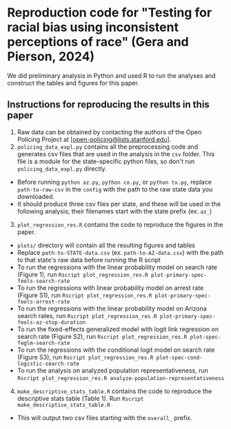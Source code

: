 # Reproduction code for "Testing for racial bias using inconsistent perceptions of race" (Gera and Pierson, 2024)

We did preliminary analysis in Python and used R to run the analyses and construct the tables and figures for this paper.

## Instructions for reproducing the results in this paper
1. Raw data can be obtained by contacting the authors of the Open Policing Project at [open-policing@lists.stanford.edu].
2. `policing_data_expl.py` contains all the preprocessing code and generates csv files that are used in the analysis in the `csv` folder. This file is a module for the state-specific python files, so don't run `policing_data_expl.py` directly. 
- Before running `python az.py`, `python co.py`,  or `python tx.py`, replace `path-to-raw-csv` in the `config` with the path to the raw state data you downloaded.
- It should produce three csv files per state, and these will be used in the following analysis; their filenames start with the state prefix (ex. `az_`)
3. `plot_regression_res.R` contains the code to reproduce the figures in the paper.
- `plots/` directory will contain all the resulting figures and tables
- Replace `path-to-STATE-data.csv` (ex. `path-to-AZ-data.csv`) with the path to that state's raw data before running the R script
- To run the regressions with the linear probability model on search rate (Figure 1), run `Rscript plot_regression_res.R plot-primary-spec-feols-search-rate`
- To run the regressions with linear probability model on arrest rate (Figure S1), run `Rscript plot_regression_res.R plot-primary-spec-feols-arrest-rate`
- To run the regressions with the linear probability model on Arizona search rates, run `Rscript plot_regression_res.R plot-primary-spec-feols-az-stop-duration`
- To run the fixed-effects generalized model with logit link regression on search rate (Figure S2), run `Rscript plot_regression_res.R plot-spec-feglm-search-rate`
- To run the regressions with the conditional logit model on search rate (Figure S3), run `Rscript plot_regression_res.R plot-spec-cond-logistic-search-rate`
- To run the analysis on analyzed population representativeness, run `Rscript plot_regression_res.R analyze-population-representativeness`
4. `make_descriptive_stats_table.R` contains the code to reproduce the descriptive stats table (Table 1). Run `Rscript make_descriptive_stats_table.R`
- This will output two csv files starting with the `overall_` prefix.

